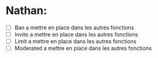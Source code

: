 # Nathan:

- [ ] Ban a mettre en place dans les autres fonctions
- [ ] Invite a mettre en place dans les autres fonctions
- [ ] Limit a mettre en place dans les autres fonctions
- [ ] Moderated a mettre en place dans les autres fonctions